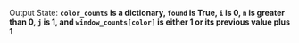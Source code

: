 Output State: **`color_counts` is a dictionary, `found` is True, `i` is 0, `n` is greater than 0, `j` is 1, and `window_counts[color]` is either 1 or its previous value plus 1**